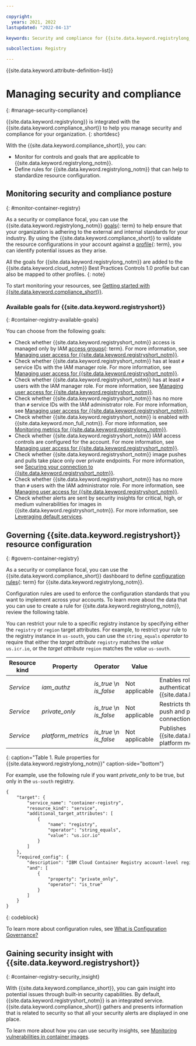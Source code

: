 ```yaml
---

copyright:
  years: 2021, 2022
lastupdated: "2022-04-13"

keywords: Security and compliance for {{site.data.keyword.registrylong_notm}}, security for {{site.data.keyword.registrylong_notm}}, compliance for {{site.data.keyword.registrylong_notm}}, managing security and compliance for container registry, monitoring security and compliance for container registry, goals, container registry, security insight, security, compliance

subcollection: Registry

---
```


{{site.data.keyword.attribute-definition-list}}

# Managing security and compliance
{: #manage-security-compliance}

{{site.data.keyword.registrylong}} is integrated with the {{site.data.keyword.compliance_short}} to help you manage security and compliance for your organization.
{: shortdesc}

With the {{site.data.keyword.compliance_short}}, you can:

- Monitor for controls and goals that are applicable to {{site.data.keyword.registrylong_notm}}.
- Define rules for {{site.data.keyword.registrylong_notm}} that can help to standardize resource configuration.


## Monitoring security and compliance posture
{: #monitor-container-registry}

As a security or compliance focal, you can use the {{site.data.keyword.registrylong_notm}} [goals](#x2117978){: term} to help ensure that your organization is adhering to the external and internal standards for your industry. By using the {{site.data.keyword.compliance_short}} to validate the resource configurations in your account against a [profile](#x2034950){: term}, you can identify potential issues as they arise.

All the goals for {{site.data.keyword.registrylong_notm}} are added to the {{site.data.keyword.cloud_notm}} Best Practices Controls 1.0 profile but can also be mapped to other profiles.
{: note}

To start monitoring your resources, see [Getting started with {{site.data.keyword.compliance_short}}](/docs/security-compliance?topic=security-compliance-getting-started).


### Available goals for {{site.data.keyword.registryshort}}
{: #container-registry-available-goals}

You can choose from the following goals:

- Check whether {{site.data.keyword.registryshort_notm}} access is managed only by IAM [access groups](x2160811){: term}. For more information, see [Managing user access for {{site.data.keyword.registryshort_notm}}](/docs/Registry?topic=Registry-iam).
- Check whether {{site.data.keyword.registryshort_notm}} has at least `#` service IDs with the IAM manager role. For more information, see [Managing user access for {{site.data.keyword.registryshort_notm}}](/docs/Registry?topic=Registry-iam).
- Check whether {{site.data.keyword.registryshort_notm}} has at least `#` users with the IAM manager role. For more information, see [Managing user access for {{site.data.keyword.registryshort_notm}}](/docs/Registry?topic=Registry-iam).
- Check whether {{site.data.keyword.registryshort_notm}} has no more than `#` service IDs with the IAM administrator role. For more information, see [Managing user access for {{site.data.keyword.registryshort_notm}}](/docs/Registry?topic=Registry-iam).
- Check whether {{site.data.keyword.registryshort_notm}} is enabled with {{site.data.keyword.mon_full_notm}}. For more information, see [Monitoring metrics for {{site.data.keyword.registrylong_notm}}](/docs/Registry?topic=Registry-registry_monitor).
- Check whether {{site.data.keyword.registryshort_notm}} IAM access controls are configured for the account. For more information, see [Managing user access for {{site.data.keyword.registryshort_notm}}](/docs/Registry?topic=Registry-iam).
- Check whether {{site.data.keyword.registryshort_notm}} image pushes and pulls take place only over private endpoints. For more information, see [Securing your connection to {{site.data.keyword.registryshort_notm}}](/docs/Registry?topic=Registry-registry_private).
- Check whether {{site.data.keyword.registryshort_notm}} has no more than `#` users with the IAM administrator role. For more information, see [Managing user access for {{site.data.keyword.registryshort_notm}}](/docs/Registry?topic=Registry-iam).
- Check whether alerts are sent by security insights for critical, high, or medium vulnerabilities for images in {{site.data.keyword.registryshort_notm}}. For more information, see [Leveraging default services](/docs/security-compliance?topic=security-compliance-setup-services).

## Governing {{site.data.keyword.registryshort}} resource configuration
{: #govern-container-registry}

As a security or compliance focal, you can use the {{site.data.keyword.compliance_short}} dashboard to define [configuration rules](#x3084914){: term} for {{site.data.keyword.registrylong_notm}}.

Configuration rules are used to enforce the configuration standards that you want to implement across your accounts. To learn more about the data that you can use to create a rule for {{site.data.keyword.registrylong_notm}}, review the following table.

You can restrict your rule to a specific registry instance by specifying either the `registry` or `region` target attributes. For example, to restrict your rule to the registry instance in `us-south`, you can use the `string_equals` *operator* to require that either the *target attribute* `registry` matches the *value* `us.icr.io`, or the *target attribute* `region` matches the *value* `us-south`.

| Resource kind | Property | Operator | Value | Description |
|---------------|----------|----------|-------|-------------|
| *Service* | *iam_authz* | *is_true*  \n *is_false* | Not applicable | Enables role-based authorization for authenticating with {{site.data.keyword.iamlong}}. |
| *Service* | *private_only* | *is_true*  \n *is_false* | Not applicable | Restricts the account so that it can push and pull images by using private connections only. |
| *Service* | *platform_metrics* | *is_true*  \n *is_false* | Not applicable | Publishes {{site.data.keyword.registrylong_notm}} platform metrics. |
{: caption="Table 1. Rule properties for {{site.data.keyword.registrylong_notm}}" caption-side="bottom"}

For example, use the following rule if you want *private_only* to be true, but only in the `us-south` registry.

```txt
{
    "target": {
        "service_name": "container-registry",
        "resource_kind": "service",
        "additional_target_attributes": [
            {
                "name": "registry",
                "operator": "string_equals",
                "value": "us.icr.io"
            }
        ]
    },
    "required_config": {
        "description": "IBM Cloud Container Registry account-level regional settings",
        "and": [
            {
                "property": "private_only",
                "operator": "is_true"
            }
        ]
    }
}
```
{: codeblock}

To learn more about configuration rules, see [What is Configuration Governance?](/docs/security-compliance?topic=security-compliance-what-is-governance)

## Gaining security insight with {{site.data.keyword.registryshort}}
{: #container-registry-security_insight}

With {{site.data.keyword.compliance_short}}, you can gain insight into potential issues through built-in security capabilities. By default, {{site.data.keyword.registryshort_notm}} is an integrated service. {{site.data.keyword.compliance_short}} gathers and presents information that is related to security so that all your security alerts are displayed in one place.

To learn more about how you can use security insights, see [Monitoring vulnerabilities in container images](/docs/security-compliance?topic=security-compliance-setup-services#setup-images).


